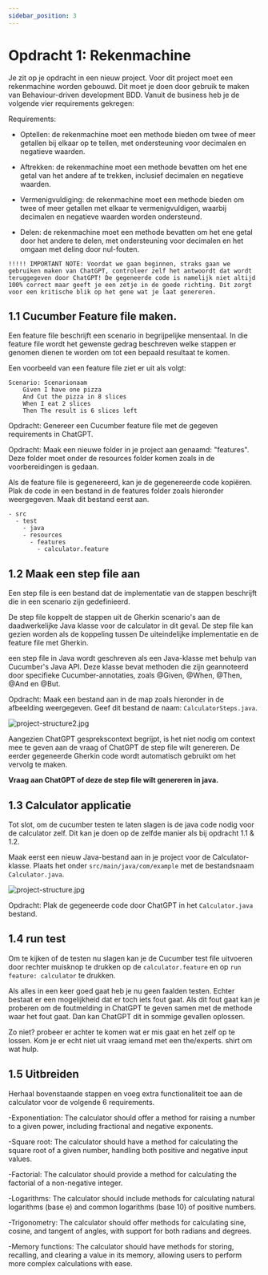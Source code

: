 ```yaml
---
sidebar_position: 3
---
```


# Opdracht 1: Rekenmachine
Je zit op je opdracht in een nieuw project. Voor dit project moet een rekenmachine worden gebouwd. Dit moet je doen door gebruik te maken van Behaviour-driven development BDD. Vanuit de business heb je de volgende vier requirements gekregen:

Requirements:

- Optellen: de rekenmachine moet een methode bieden om twee of meer getallen bij elkaar op te tellen, met ondersteuning voor decimalen en negatieve waarden.

- Aftrekken: de rekenmachine moet een methode bevatten om het ene getal van het andere af te trekken, inclusief decimalen en negatieve waarden.

- Vermenigvuldiging: de rekenmachine moet een methode bieden om twee of meer getallen met elkaar te vermenigvuldigen, waarbij decimalen en negatieve waarden worden ondersteund.

- Delen: de rekenmachine moet een methode bevatten om het ene getal door het andere te delen, met ondersteuning voor decimalen en het omgaan met deling door nul-fouten.

``` !!!!! IMPORTANT NOTE: Voordat we gaan beginnen, straks gaan we gebruiken maken van ChatGPT, controleer zelf het antwoordt dat wordt teruggegeven door ChatGPT! De gegeneerde code is namelijk niet altijd 100% correct maar geeft je een zetje in de goede richting. Dit zorgt voor een kritische blik op het gene wat je laat genereren. ```

##  1.1 Cucumber Feature file maken.

Een feature file beschrijft een scenario in begrijpelijke mensentaal. In die feature file wordt het gewenste gedrag beschreven welke stappen er genomen dienen te worden om tot een bepaald resultaat te komen.

Een voorbeeld van een feature file ziet er uit als volgt:
```
Scenario: Scenarionaam
    Given I have one pizza
    And Cut the pizza in 8 slices
    When I eat 2 slices
    Then The result is 6 slices left
```

Opdracht: Genereer een Cucumber feature file met de gegeven requirements in ChatGPT.

Opdracht: Maak een nieuwe folder in je project aan genaamd: "features". Deze folder moet onder de resources folder komen zoals in de voorbereidingen is gedaan.

Als de feature file is gegenereerd, kan je de gegenereerde code kopiëren. Plak de code in een bestand in de features folder zoals hieronder weergegeven. Maak dit bestand eerst aan.



```
- src
  - test
    - java
    - resources
      - features
        - calculator.feature
```
## 1.2 Maak een step file aan
Een step file is een bestand dat de implementatie van de stappen beschrijft die in een scenario zijn gedefinieerd.

De step file koppelt de stappen uit de Gherkin scenario's aan de daadwerkelijke Java klasse voor de calculator in dit geval. De step file kan gezien worden als de koppeling tussen De uiteindelijke implementatie en de feature file met Gherkin. 

een step file in Java wordt geschreven als een Java-klasse met behulp van Cucumber's Java API. Deze klasse bevat methoden die zijn geannoteerd door specifieke Cucumber-annotaties, zoals @Given, @When, @Then, @And en @But.

Opdracht: Maak een bestand aan in de map zoals hieronder in de afbeelding weergegeven. Geef dit bestand de naam: `CalculatorSteps.java`.

![project-structure2.jpg](project-structure2.jpg)

Aangezien ChatGPT gesprekscontext begrijpt,  is het niet nodig om context mee te geven aan de vraag of ChatGPT de step file wilt genereren. De eerder gegeneerde Gherkin code wordt automatisch gebruikt om het vervolg te maken.

<b>
Vraag aan ChatGPT of deze de step file wilt genereren in java.
</b>

## 1.3 Calculator applicatie

Tot slot, om de cucumber testen te laten slagen is de java code nodig voor de calculator zelf. Dit kan je doen op de zelfde manier als bij opdracht 1.1 & 1.2.

Maak eerst een nieuw Java-bestand aan in je project voor de Calculator-klasse. Plaats het onder `src/main/java/com/example` met de bestandsnaam `Calculator.java`.

![project-structure.jpg](project-structure.jpg)

Opdracht: Plak de gegeneerde code door ChatGPT in het `Calculator.java` bestand.

## 1.4 run test
Om te kijken of de testen nu slagen kan je de Cucumber test file uitvoeren door rechter muisknop te drukken op de `calculator.feature` en op `run feature: calculator` te drukken.

Als alles in een keer goed gaat heb je nu geen faalden testen. Echter bestaat er een mogelijkheid dat er toch iets fout gaat. 
Als dit fout gaat kan je proberen om de foutmelding in ChatGPT te geven samen met de methode waar het fout gaat. Dan kan ChatGPT dit in sommige gevallen oplossen.

Zo niet? probeer er achter te komen wat er mis gaat en het zelf op te lossen. Kom je er echt niet uit vraag iemand met een the/experts. shirt om wat hulp.

## 1.5 Uitbreiden
Herhaal bovenstaande stappen en voeg extra functionaliteit toe aan de calculator voor de volgende 6 requirements.

-Exponentiation: The calculator should offer a method for raising a number to a given power, including fractional and negative exponents.

-Square root: The calculator should have a method for calculating the square root of a given number, handling both positive and negative input values.

-Factorial: The calculator should provide a method for calculating the factorial of a non-negative integer.

-Logarithms: The calculator should include methods for calculating natural logarithms (base e) and common logarithms (base 10) of positive numbers.

-Trigonometry: The calculator should offer methods for calculating sine, cosine, and tangent of angles, with support for both radians and degrees.

-Memory functions: The calculator should have methods for storing, recalling, and clearing a value in its memory, allowing users to perform more complex calculations with ease.
